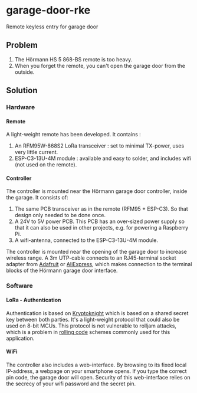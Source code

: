 # garage-door-rke
Remote keyless entry for garage door

## Problem
1. The Hörmann HS 5 868-BS remote is too heavy.
2. When you forget the remote, you can't open the garage door from the outside.

## Solution

### Hardware

#### Remote
A light-weight remote has been developed.  It contains :
1. An RFM95W-868S2 LoRa transceiver : set to minimal TX-power, uses very little current.
2. ESP-C3-13U-4M module : available and easy to solder, and includes wifi (not used on the remote).

#### Controller
The controller is mounted near the Hörmann garage door controller, inside the garage.  It consists of:
1. The same PCB transceiver as in the remote (RFM95 + ESP-C3).  So that design only needed to be done once.
2. A 24V to 5V power PCB.  This PCB has an over-sized power supply so that it can also be used in other projects, e.g. for powering a Raspberry Pi.
3. A wifi-antenna, connected to the ESP-C3-13U-4M module.

The controller is mounted near the opening of the garage door to increase wireless range.  A 3m UTP-cable connects to an RJ45-terminal socket adapter from [Adafruit](https://www.adafruit.com/product/4981) or [AliExpress](https://www.aliexpress.com/item/1005001493014437.html), which makes connection to the terminal blocks of the Hörmann garage door interface.

### Software

#### LoRa - Authentication

Authentication is based on [Kryptoknight](https://github.com/LieBtrau/arduino-kryptoknight) which is based on a shared secret key between both parties.  It's a light-weight protocol that could also be used on 8-bit MCUs.
This protocol is not vulnerable to rolljam attacks, which is a problem in [rolling code](https://en.wikipedia.org/wiki/Rolling_code) schemes commonly used for this application.

#### WiFi

The controller also includes a web-interface.  By browsing to its fixed local IP-address, a webpage on your smartphone opens.  If you type the correct pin code, the garage door will open.
Security of this web-interface relies on the secrecy of your wifi password and the secret pin.
